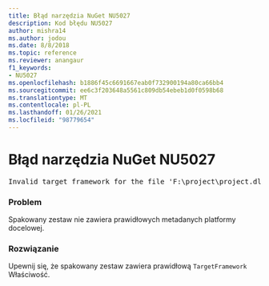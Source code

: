 ```yaml
---
title: Błąd narzędzia NuGet NU5027
description: Kod błędu NU5027
author: mishra14
ms.author: jodou
ms.date: 8/8/2018
ms.topic: reference
ms.reviewer: anangaur
f1_keywords:
- NU5027
ms.openlocfilehash: b1886f45c6691667eab0f732900194a80ca66bb4
ms.sourcegitcommit: ee6c3f203648a5561c809db54ebeb1d0f0598b68
ms.translationtype: MT
ms.contentlocale: pl-PL
ms.lasthandoff: 01/26/2021
ms.locfileid: "98779654"
---
```

# <a name="nuget-error-nu5027"></a>Błąd narzędzia NuGet NU5027
<pre>Invalid target framework for the file 'F:\project\project.dll'.</pre>

### <a name="issue"></a>Problem

Spakowany zestaw nie zawiera prawidłowych metadanych platformy docelowej.


### <a name="solution"></a>Rozwiązanie

Upewnij się, że spakowany zestaw zawiera prawidłową `TargetFramework` Właściwość.


